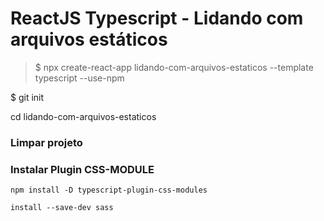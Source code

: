 # ReactJS Typescript - Lidando com arquivos estáticos

> $ npx create-react-app lidando-com-arquivos-estaticos --template typescript --use-npm

$ git init

cd lidando-com-arquivos-estaticos

### Limpar projeto


### Instalar Plugin CSS-MODULE
```
npm install -D typescript-plugin-css-modules

install --save-dev sass


```
 



